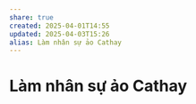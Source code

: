 ```yaml
---
share: true
created: 2025-04-01T14:55
updated: 2025-04-03T15:26
alias: Làm nhân sự ảo Cathay
---
```

# Làm nhân sự ảo Cathay